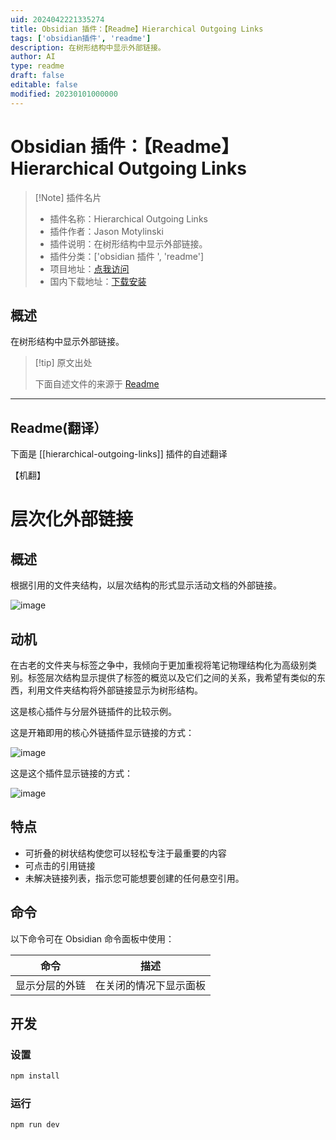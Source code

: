 ```yaml
---
uid: 2024042221335274
title: Obsidian 插件：【Readme】Hierarchical Outgoing Links
tags: ['obsidian插件', 'readme']
description: 在树形结构中显示外部链接。
author: AI
type: readme
draft: false
editable: false
modified: 20230101000000
---
```


# Obsidian 插件：【Readme】Hierarchical Outgoing Links

> [!Note] 插件名片
> - 插件名称：Hierarchical Outgoing Links
> - 插件作者：Jason Motylinski
> - 插件说明：在树形结构中显示外部链接。
> - 插件分类：['obsidian 插件 ', 'readme']
> - 项目地址：[点我访问](https://github.com/jasonmotylinski/hierarchical-outgoing-links)
> - 国内下载地址：[下载安装](https://pkmer.cn/products/plugin/pluginMarket/?hierarchical-outgoing-links)

## 概述

在树形结构中显示外部链接。

> [!tip] 原文出处
>
>下面自述文件的来源于 [Readme](https://ghproxy.net/https://raw.githubusercontent.com/jasonmotylinski/hierarchical-outgoing-links/master/README.md)

---

## Readme(翻译）

下面是 [[hierarchical-outgoing-links]] 插件的自述翻译

【机翻】

# 层次化外部链接

## 概述

根据引用的文件夹结构，以层次结构的形式显示活动文档的外部链接。

![image](https://cdn.pkmer.cn/covers/hierarchical-outgoing-links_2_0.png!pkmer)

## 动机

在古老的文件夹与标签之争中，我倾向于更加重视将笔记物理结构化为高级别类别。标签层次结构显示提供了标签的概览以及它们之间的关系，我希望有类似的东西，利用文件夹结构将外部链接显示为树形结构。

这是核心插件与分层外链插件的比较示例。

这是开箱即用的核心外链插件显示链接的方式：

![image](https://cdn.pkmer.cn/covers/hierarchical-outgoing-links_2_1.png!pkmer)

这是这个插件显示链接的方式：

![image](https://cdn.pkmer.cn/covers/hierarchical-outgoing-links_2_2.png!pkmer)

## 特点

- 可折叠的树状结构使您可以轻松专注于最重要的内容
- 可点击的引用链接
- 未解决链接列表，指示您可能想要创建的任何悬空引用。

## 命令

以下命令可在 Obsidian 命令面板中使用：

| 命令 | 描述 |
|---------|-------------|
| 显示分层的外链 | 在关闭的情况下显示面板 |

## 开发

### 设置

```bash
npm install
```

### 运行

```bash
npm run dev
```